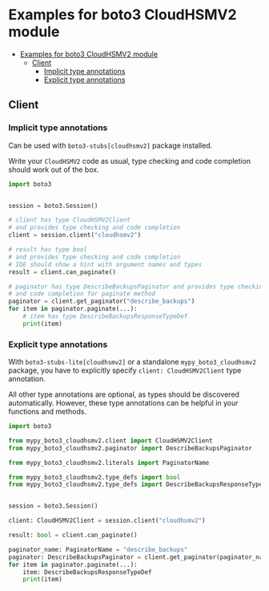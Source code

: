 <a id="examples-for-boto3-cloudhsmv2-module"></a>

# Examples for boto3 CloudHSMV2 module

- [Examples for boto3 CloudHSMV2 module](#examples-for-boto3-cloudhsmv2-module)
  - [Client](#client)
    - [Implicit type annotations](#implicit-type-annotations)
    - [Explicit type annotations](#explicit-type-annotations)

<a id="client"></a>

## Client

<a id="implicit-type-annotations"></a>

### Implicit type annotations

Can be used with `boto3-stubs[cloudhsmv2]` package installed.

Write your `CloudHSMV2` code as usual, type checking and code completion should
work out of the box.

```python
import boto3


session = boto3.Session()

# client has type CloudHSMV2Client
# and provides type checking and code completion
client = session.client("cloudhsmv2")

# result has type bool
# and provides type checking and code completion
# IDE should show a hint with argument names and types
result = client.can_paginate()

# paginator has type DescribeBackupsPaginator and provides type checking
# and code completion for paginate method
paginator = client.get_paginator("describe_backups")
for item in paginator.paginate(...):
    # item has type DescribeBackupsResponseTypeDef
    print(item)
```

<a id="explicit-type-annotations"></a>

### Explicit type annotations

With `boto3-stubs-lite[cloudhsmv2]` or a standalone `mypy_boto3_cloudhsmv2`
package, you have to explicitly specify `client: CloudHSMV2Client` type
annotation.

All other type annotations are optional, as types should be discovered
automatically. However, these type annotations can be helpful in your functions
and methods.

```python
import boto3

from mypy_boto3_cloudhsmv2.client import CloudHSMV2Client
from mypy_boto3_cloudhsmv2.paginator import DescribeBackupsPaginator

from mypy_boto3_cloudhsmv2.literals import PaginatorName

from mypy_boto3_cloudhsmv2.type_defs import bool
from mypy_boto3_cloudhsmv2.type_defs import DescribeBackupsResponseTypeDef


session = boto3.Session()

client: CloudHSMV2Client = session.client("cloudhsmv2")

result: bool = client.can_paginate()

paginator_name: PaginatorName = "describe_backups"
paginator: DescribeBackupsPaginator = client.get_paginator(paginator_name)
for item in paginator.paginate(...):
    item: DescribeBackupsResponseTypeDef
    print(item)
```
